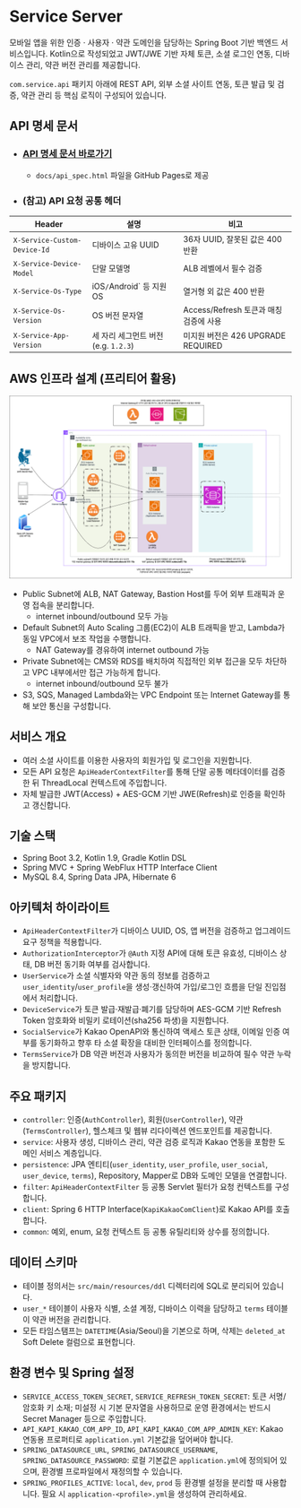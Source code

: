 # Service Server
모바일 앱을 위한 인증 · 사용자 · 약관 도메인을 담당하는 Spring Boot 기반 백엔드 서비스입니다. Kotlin으로 작성되었고 JWT/JWE 기반 자체 토큰, 소셜 로그인 연동, 디바이스 관리, 약관 버전 관리를 제공합니다.

`com.service.api` 패키지 아래에 REST API, 외부 소셜 사이트 연동, 토큰 발급 및 검증, 약관 관리 등 핵심 로직이 구성되어 있습니다.

## API 명세 문서
- ### [API 명세 문서 바로가기](https://ktyu.github.io/service-server-user/api_spec.html)
  - `docs/api_spec.html` 파일을 GitHub Pages로 제공
- ### (참고) API 요청 공통 헤더
| Header | 설명                         | 비고 |
| --- |----------------------------| --- |
| `X-Service-Custom-Device-Id` | 디바이스 고유 UUID               | 36자 UUID, 잘못된 값은 400 반환 |
| `X-Service-Device-Model` | 단말 모델명                     | ALB 레벨에서 필수 검증 |
| `X-Service-Os-Type` | iOS`/`Android` 등 지원 OS     | 열거형 외 값은 400 반환 |
| `X-Service-Os-Version` | OS 버전 문자열                  | Access/Refresh 토큰과 매칭 검증에 사용 |
| `X-Service-App-Version` | 세 자리 세그먼트 버전(e.g. `1.2.3`) | 미지원 버전은 426 UPGRADE REQUIRED |

## AWS 인프라 설계 (프리티어 활용)
![AWS 인프라 아키텍처](docs/infra_aws_architecture.png)
- Public Subnet에 ALB, NAT Gateway, Bastion Host를 두어 외부 트래픽과 운영 접속을 분리합니다.
  - internet inbound/outbound 모두 가능
- Default Subnet의 Auto Scaling 그룹(EC2)이 ALB 트래픽을 받고, Lambda가 동일 VPC에서 보조 작업을 수행합니다.
  - NAT Gateway를 경유하여 internet outbound 가능
- Private Subnet에는 CMS와 RDS를 배치하여 직접적인 외부 접근을 모두 차단하고 VPC 내부에서만 접근 가능하게 합니다.
  - internet inbound/outbound 모두 불가
- S3, SQS, Managed Lambda와는 VPC Endpoint 또는 Internet Gateway를 통해 보안 통신을 구성합니다.

## 서비스 개요
- 여러 소셜 사이트를 이용한 사용자의 회원가입 및 로그인을 지원합니다.
- 모든 API 요청은 `ApiHeaderContextFilter`를 통해 단말 공통 메타데이터를 검증한 뒤 ThreadLocal 컨텍스트에 주입합니다.
- 자체 발급한 JWT(Access) + AES-GCM 기반 JWE(Refresh)로 인증을 확인하고 갱신합니다.

## 기술 스택
- Spring Boot 3.2, Kotlin 1.9, Gradle Kotlin DSL
- Spring MVC + Spring WebFlux HTTP Interface Client
- MySQL 8.4, Spring Data JPA, Hibernate 6

## 아키텍처 하이라이트
- `ApiHeaderContextFilter`가 디바이스 UUID, OS, 앱 버전을 검증하고 업그레이드 요구 정책을 적용합니다.
- `AuthorizationInterceptor`가 `@Auth` 지정 API에 대해 토큰 유효성, 디바이스 상태, DB 버전 동기화 여부를 검사합니다.
- `UserService`가 소셜 식별자와 약관 동의 정보를 검증하고 `user_identity`/`user_profile`을 생성·갱신하여 가입/로그인 흐름을 단일 진입점에서 처리합니다.
- `DeviceService`가 토큰 발급·재발급·폐기를 담당하며 AES-GCM 기반 Refresh Token 암호화와 비밀키 로테이션(sha256 파생)을 지원합니다.
- `SocialService`가 Kakao OpenAPI와 통신하여 액세스 토큰 상태, 이메일 인증 여부를 동기화하고 향후 타 소셜 확장을 대비한 인터페이스를 정의합니다.
- `TermsService`가 DB 약관 버전과 사용자가 동의한 버전을 비교하여 필수 약관 누락을 방지합니다.

## 주요 패키지
- `controller`: 인증(`AuthController`), 회원(`UserController`), 약관(`TermsController`), 헬스체크 및 웹뷰 리다이렉션 엔드포인트를 제공합니다.
- `service`: 사용자 생성, 디바이스 관리, 약관 검증 로직과 Kakao 연동을 포함한 도메인 서비스 계층입니다.
- `persistence`: JPA 엔티티(`user_identity`, `user_profile`, `user_social`, `user_device`, `terms`), Repository, Mapper로 DB와 도메인 모델을 연결합니다.
- `filter`: `ApiHeaderContextFilter` 등 공통 Servlet 필터가 요청 컨텍스트를 구성합니다.
- `client`: Spring 6 HTTP Interface(`KapiKakaoComClient`)로 Kakao API를 호출합니다.
- `common`: 예외, enum, 요청 컨텍스트 등 공통 유틸리티와 상수를 정의합니다.

## 데이터 스키마
- 테이블 정의서는 `src/main/resources/ddl` 디렉터리에 SQL로 분리되어 있습니다.
- `user_*` 테이블이 사용자 식별, 소셜 계정, 디바이스 이력을 담당하고 `terms` 테이블이 약관 버전을 관리합니다.
- 모든 타임스탬프는 `DATETIME`(Asia/Seoul)을 기본으로 하며, 삭제는 `deleted_at` Soft Delete 컬럼으로 표현합니다.

## 환경 변수 및 Spring 설정
- `SERVICE_ACCESS_TOKEN_SECRET`, `SERVICE_REFRESH_TOKEN_SECRET`: 토큰 서명/암호화 키 소재; 미설정 시 기본 문자열을 사용하므로 운영 환경에서는 반드시 Secret Manager 등으로 주입합니다.
- `API_KAPI_KAKAO_COM_APP_ID`, `API_KAPI_KAKAO_COM_APP_ADMIN_KEY`: Kakao 연동용 프로퍼티로 `application.yml` 기본값을 덮어써야 합니다.
- `SPRING_DATASOURCE_URL`, `SPRING_DATASOURCE_USERNAME`, `SPRING_DATASOURCE_PASSWORD`: 로컬 기본값은 `application.yml`에 정의되어 있으며, 환경별 프로파일에서 재정의할 수 있습니다.
- `SPRING_PROFILES_ACTIVE`: `local`, `dev`, `prod` 등 환경별 설정을 분리할 때 사용합니다. 필요 시 `application-<profile>.yml`을 생성하여 관리하세요.
